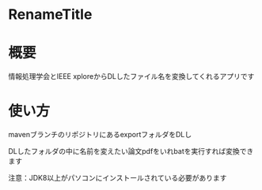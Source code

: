 # RenameTitle

# 概要
情報処理学会とIEEE xploreからDLしたファイル名を変換してくれるアプリです

# 使い方
mavenブランチのリポジトリにあるexportフォルダをDLし

DLしたフォルダの中に名前を変えたい論文pdfをいれbatを実行すれば変換できます

注意：JDK8以上がパソコンにインストールされている必要があります
